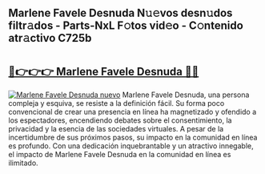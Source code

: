 ## Marlene Favele Desnuda N𝚞𝚎vos desn𝚞dos filtr𝚊dos - Parts-NxL F𝚘tos vid𝚎o - C𝚘ntenido atr𝚊ctivo C725b

# <h2><a href="http://mb0082s.tromn.icu/?c=Marlene+Favele+Desnuda">🔗👉👉👉 Marlene Favele Desnuda 🔗🔗</a></h2>

[![Marlene Favele Desnuda nuevo](https://i.imgur.com/pEAQMta.gif)](http://mb0082s.tromn.icu/?c=Marlene+Favele+Desnuda)
Marlene Favele Desnuda, una persona compleja y esquiva, se resiste a la definición fácil. Su forma poco convencional de crear una presencia en línea ha magnetizado y ofendido a los espectadores, encendiendo debates sobre el consentimiento, la privacidad y la esencia de las sociedades virtuales. A pesar de la incertidumbre de sus próximos pasos, su impacto en la comunidad en línea es profundo. Con una dedicación inquebrantable y un atractivo innegable, el impacto de Marlene Favele Desnuda en la comunidad en línea es ilimitado.
